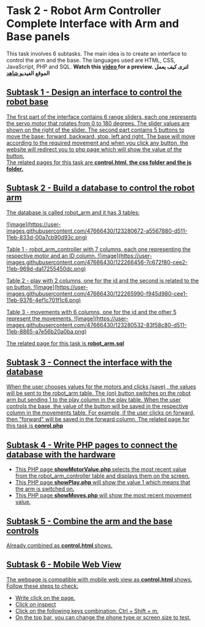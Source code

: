 <h1> Task 2 - Robot Arm Controller Complete Interface with Arm and Base panels </h1>
<p> This task involves 6 subtasks. The main idea is to create an interface to control the arm and the base. The languages used are HTML, CSS, JavaScript, PHP and SQL.
<b> Watch this <a href="https://youtu.be/6AHKEd37_Fw"> video </a> for a preview. </b>
  <b>لترى كيف يعمل الموقع </a>الفيديو<a href="https://youtu.be/6AHKEd37_Fw"> شاهد </b>
</p>
<h2> Subtask 1 - Design an interface to control the robot base </h2>
<p> The first part of the interface contains 6 range sliders, each one represents the servo motor that rotates from 0 to 180 degrees. The slider values are shown on the right of the slider. The second part contains 5 buttons to move the base: forward, backward, stop, left and right. The base will move according to the required movement and when you click any button, the website will redirect you to php page which will show the value of the button.<br>
  The related pages for this task are <b> control.html, the css folder and the js folder. </b> </p>

<h2> Subtask 2 - Build a database to control the robot arm </h2>
<p> The database is called robot_arm and it has 3 tables: </p>
![image](https://user-images.githubusercontent.com/47666430/123280672-a5567880-d511-11eb-833d-00a7cb90d93c.png)
   
<p> Table 1 - robot_arm_controller with 7 columns, each one representing the respective motor and an ID column.
   ![image](https://user-images.githubusercontent.com/47666430/122266456-7c672f80-cee2-11eb-969d-da17255450dc.png)
</p>

<p> Table 2 - play with 2 columns, one for the id and the second is related to the on button.
   ![image](https://user-images.githubusercontent.com/47666430/122265990-f945d980-cee1-11eb-9376-4ef1c701f1c6.png)
</p>

<p> Table 3 - movements with 6 columns, one for the id and the other 5 represent the movements.
   ![image](https://user-images.githubusercontent.com/47666430/123280532-83f58c80-d511-11eb-8865-a7e56b20a0ba.png)
</p>

<p> The related page for this task is <b> robot_arm.sql </b> </p>

<h2> Subtask 3 - Connect the interface with the database</h2>
<p> When the user chooses values for the motors and clicks (save) , the values will be sent to the robot_arm table. The (on) button switches on the robot arm but sending 1 to the play column in the play table. When the user controls the base, the value of the button will be saved in the respective column in the movements table. For example, if the user clicks on forward, then "forward" will be saved in the forward column. The related page for this task is <b> conrol.php </b></p>

<h2> Subtask 4 - Write PHP pages to connect the database with the hardware</h2>
<ul>
  <li> This PHP page <b> showMotorValue.php </b> selects the most recent value from the robot_arm_controller table and displays them on the screen. </li>
  <li> This PHP page <b> showPlay.php </b> will show the value 1 which means that the arm is switched on. </li>
  <li> This PHP page <b> showMoves.php </b> will show the most recent movement value. </li>
</ul>

<h2> Subtask 5 - Combine the arm and the base controls</h2>
<p> Already combined as <b> control.html </b> shows. </p>
 
<h2> Subtask 6 - Mobile Web View</h2>
<p> The webpage is compatible with mobile web view as <b> control.html </b> shows. Follow these steps to check: </p>
<ul> 
  <li> Write click on the page. </li>
  <li> Click on inspect </li>
  <li> Click on the following keys combination: Ctrl + Shift + m. </li>
  <li> On the top bar, you can change the phone type or screen size to test. </li>
</ul>
  

